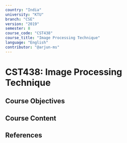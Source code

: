```yaml
---
country: "India"
university: "KTU"
branch: "CSE"
version: "2019"
semester: 8
course_code: "CST438"
course_title: "Image Processing Technique"
language: "English"
contributor: "@arjun-ms"
---
```


# CST438: Image Processing Technique

## Course Objectives
<!-- Add your objectives here -->

## Course Content
<!-- Add your syllabus content here -->

## References
<!-- Add reference books here -->
